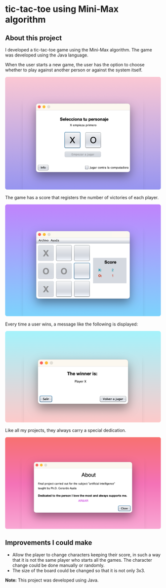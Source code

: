 # tic-tac-toe using Mini-Max algorithm
## About this project
I developed a tic-tac-toe game using the Mini-Max algorithm. The game was developed using the Java language.

When the user starts a new game, the user has the option to choose whether to play against another person or against the system itself.

![](https://raw.githubusercontent.com/mandorc/university-projects/main/assets/ttt-mainFrame.png)

The game has a score that registers the number of victories of each player.

![](https://raw.githubusercontent.com/mandorc/university-projects/main/assets/ttt-gameFrame.png)

Every time a user wins, a message like the following is displayed:

![](https://raw.githubusercontent.com/mandorc/university-projects/main/assets/tt-messageFrame.png)

Like all my projects, they always carry a special dedication.

![](https://raw.githubusercontent.com/mandorc/university-projects/main/assets/tt-aboutFrame.png)

## Improvements I could make
- Allow the player to change characters keeping their score, in such a way that it is not the same player who starts all the games. The character change could be done manually or randomly.
- The size of the board could be changed so that it is not only 3x3.


**Note:** This project was developed using Java.
